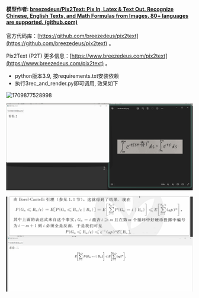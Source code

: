 

#### 模型作者: [breezedeus/Pix2Text: Pix In, Latex &amp; Text Out. Recognize Chinese, English Texts, and Math Formulas from Images. 80+ languages are supported. (github.com)](https://github.com/breezedeus/Pix2Text)

官方代码库：[https://github.com/breezedeus/pix2text](https://github.com/breezedeus/pix2text) 。

Pix2Text (P2T) 更多信息：[https://www.breezedeus.com/pix2text](https://www.breezedeus.com/pix2text) 。


- python版本3.9, 按requirements.txt安装依赖
- 执行3rec_and_render.py即可调用, 效果如下



![1709877528998](image/README_cn/1709877528998.gif)

![1709877536842](image/README_cn/1709877536842.gif)

![1709877543663](image/README_cn/1709877543663.gif)
